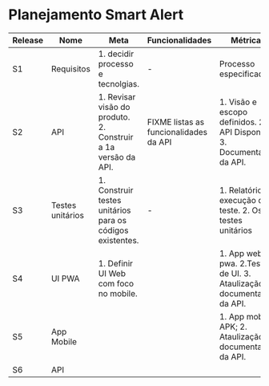 # Planejamento Smart Alert

| Release | Nome | Meta | Funcionalidades | Métricas |
| --- | --- | --- | --- | --- |
| S1 | Requisitos | 1. decidir processo e tecnolgias. | - | Processo especificado |
| S2 | API | 1. Revisar visão do produto. 2. Construir a 1a versão da API. | FIXME listas as funcionalidades da API | 1. Visão e escopo definidos. 2. API Disponível. 3. Documentação da API. |
| S3 | Testes unitários | 1. Construir testes unitários para os códigos existentes. | - | 1. Relatório de execução de teste. 2. Os testes unitários |
| S4 | UI PWA | 1. Definir UI Web com foco no mobile. |  | 1. App web pwa. 2.Teste de UI. 3. Ataulização da documentação da API. |
| S5 | App Mobile |  |  |  1. App mobile APK; 2. Ataulização da documentação da API. |
| S6 | API |  |  |  |
